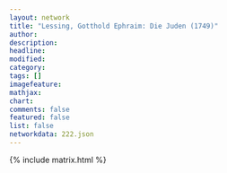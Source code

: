 ```yaml
---
layout: network
title: "Lessing, Gotthold Ephraim: Die Juden (1749)"
author:
description:
headline:
modified:
category:
tags: []
imagefeature: 
mathjax: 
chart: 
comments: false
featured: false
list: false
networkdata: 222.json
---
```

{% include matrix.html %}
